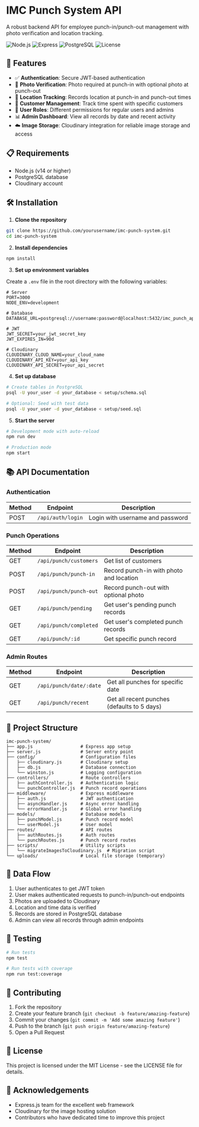 # IMC Punch System API

A robust backend API for employee punch-in/punch-out management with photo verification and location tracking.

![Node.js](https://img.shields.io/badge/Node.js-14.x-green)
![Express](https://img.shields.io/badge/Express-4.x-blue)
![PostgreSQL](https://img.shields.io/badge/PostgreSQL-13.x-blue)
![License](https://img.shields.io/badge/License-MIT-yellow)

## 🚀 Features

- ✅ **Authentication**: Secure JWT-based authentication
- 📸 **Photo Verification**: Photo required at punch-in with optional photo at punch-out
- 📍 **Location Tracking**: Records location at punch-in and punch-out times
- 👥 **Customer Management**: Track time spent with specific customers
- 👤 **User Roles**: Different permissions for regular users and admins
- 📊 **Admin Dashboard**: View all records by date and recent activity
- ☁️ **Image Storage**: Cloudinary integration for reliable image storage and access

## 📋 Requirements

- Node.js (v14 or higher)
- PostgreSQL database
- Cloudinary account

## 🛠️ Installation

1. **Clone the repository**

```bash
git clone https://github.com/yourusername/imc-punch-system.git
cd imc-punch-system
```

2. **Install dependencies**

```bash
npm install
```

3. **Set up environment variables**

Create a `.env` file in the root directory with the following variables:

```
# Server
PORT=3000
NODE_ENV=development

# Database
DATABASE_URL=postgresql://username:password@localhost:5432/imc_punch_app

# JWT
JWT_SECRET=your_jwt_secret_key
JWT_EXPIRES_IN=90d

# Cloudinary
CLOUDINARY_CLOUD_NAME=your_cloud_name
CLOUDINARY_API_KEY=your_api_key
CLOUDINARY_API_SECRET=your_api_secret
```

4. **Set up database**

```bash
# Create tables in PostgreSQL
psql -U your_user -d your_database < setup/schema.sql

# Optional: Seed with test data
psql -U your_user -d your_database < setup/seed.sql
```

5. **Start the server**

```bash
# Development mode with auto-reload
npm run dev

# Production mode
npm start
```

## 📚 API Documentation

### Authentication

| Method | Endpoint          | Description                      |
| ------ | ----------------- | -------------------------------- |
| POST   | `/api/auth/login` | Login with username and password |

### Punch Operations

| Method | Endpoint               | Description                             |
| ------ | ---------------------- | --------------------------------------- |
| GET    | `/api/punch/customers` | Get list of customers                   |
| POST   | `/api/punch/punch-in`  | Record punch-in with photo and location |
| POST   | `/api/punch/punch-out` | Record punch-out with optional photo    |
| GET    | `/api/punch/pending`   | Get user's pending punch records        |
| GET    | `/api/punch/completed` | Get user's completed punch records      |
| GET    | `/api/punch/:id`       | Get specific punch record               |

### Admin Routes

| Method | Endpoint                | Description                                 |
| ------ | ----------------------- | ------------------------------------------- |
| GET    | `/api/punch/date/:date` | Get all punches for specific date           |
| GET    | `/api/punch/recent`     | Get all recent punches (defaults to 5 days) |

## 📁 Project Structure

```
imc-punch-system/
├── app.js                  # Express app setup
├── server.js               # Server entry point
├── config/                 # Configuration files
│   ├── cloudinary.js       # Cloudinary setup
│   ├── db.js               # Database connection
│   └── winston.js          # Logging configuration
├── controllers/            # Route controllers
│   ├── authController.js   # Authentication logic
│   └── punchController.js  # Punch record operations
├── middleware/             # Express middleware
│   ├── auth.js             # JWT authentication
│   ├── asyncHandler.js     # Async error handling
│   └── errorHandler.js     # Global error handling
├── models/                 # Database models
│   ├── punchModel.js       # Punch record model
│   └── userModel.js        # User model
├── routes/                 # API routes
│   ├── authRoutes.js       # Auth routes
│   └── punchRoutes.js      # Punch record routes
├── scripts/                # Utility scripts
│   └── migrateImagesToCloudinary.js  # Migration script
└── uploads/                # Local file storage (temporary)
```

## 🔄 Data Flow

1. User authenticates to get JWT token
2. User makes authenticated requests to punch-in/punch-out endpoints
3. Photos are uploaded to Cloudinary
4. Location and time data is verified
5. Records are stored in PostgreSQL database
6. Admin can view all records through admin endpoints

## 🧪 Testing

```bash
# Run tests
npm test

# Run tests with coverage
npm run test:coverage
```

## 🤝 Contributing

1. Fork the repository
2. Create your feature branch (`git checkout -b feature/amazing-feature`)
3. Commit your changes (`git commit -m 'Add some amazing feature'`)
4. Push to the branch (`git push origin feature/amazing-feature`)
5. Open a Pull Request

## 📄 License

This project is licensed under the MIT License - see the LICENSE file for details.

## 🙏 Acknowledgements

- Express.js team for the excellent web framework
- Cloudinary for the image hosting solution
- Contributors who have dedicated time to improve this project
